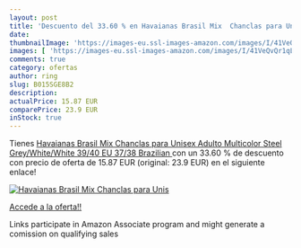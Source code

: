 ```yaml
---
layout: post
title: 'Descuento del 33.60 % en Havaianas Brasil Mix  Chanclas para Unis'
date: 
thumbnailImage: 'https://images-eu.ssl-images-amazon.com/images/I/41VeQvQr1qL._SL200_.jpg'
images: [ 'https://images-eu.ssl-images-amazon.com/images/I/41VeQvQr1qL._SL200_.jpg' ]
comments: true
category: ofertas
author: ring
slug: B015SGE8B2
description:
actualPrice: 15.87 EUR
comparePrice: 23.9 EUR
inStock: true
---
```


Tienes [Havaianas Brasil Mix  Chanclas para Unisex Adulto  Multicolor  Steel Grey/White/White   39/40 EU  37/38 Brazilian ](https://www.amazon.es/dp/B015SGE8B2/?tag=tolees-21) con un 33.60 % de descuento con precio de oferta de 15.87 EUR (original: 23.9 EUR) en el siguiente enlace!

[![Havaianas Brasil Mix  Chanclas para Unis](https://images-eu.ssl-images-amazon.com/images/I/41VeQvQr1qL._SL200_.jpg)](https://www.amazon.es/dp/B015SGE8B2/?tag=tolees-21)

[Accede a la oferta!!](https://www.amazon.es/dp/B015SGE8B2/?tag=tolees-21)

Links participate in Amazon Associate program and might generate a comission on qualifying sales


